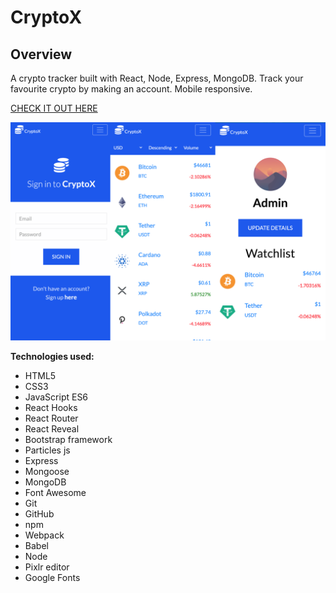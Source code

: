 # CryptoX

## Overview

A crypto tracker built with React, Node, Express, MongoDB. Track your favourite crypto by making an account. Mobile responsive.

[CHECK IT OUT HERE](https://cryptox-project.herokuapp.com/)

![CryptoX](./screenshots/home.png)

**Technologies used:**

- HTML5
- CSS3
- JavaScript ES6
- React Hooks
- React Router
- React Reveal
- Bootstrap framework
- Particles js
- Express
- Mongoose
- MongoDB
- Font Awesome
- Git
- GitHub
- npm
- Webpack
- Babel
- Node
- Pixlr editor
- Google Fonts